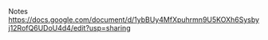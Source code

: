 Notes
https://docs.google.com/document/d/1ybBUy4MfXpuhrmn9U5KOXh6Sysbyj12RofQ6UDoU4d4/edit?usp=sharing